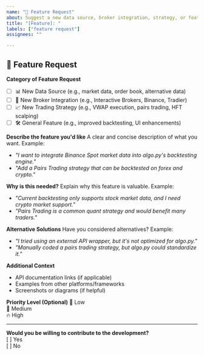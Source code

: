 ```yaml
---
name: "🚀 Feature Request"
about: Suggest a new data source, broker integration, strategy, or feature
title: "[Feature]: "
labels: ["feature request"]
assignees: ""

---
```


## 🚀 Feature Request

**Category of Feature Request**
- [ ] 📊 New Data Source (e.g., market data, order book, alternative data)
- [ ] 🏦 New Broker Integration (e.g., Interactive Brokers, Binance, Tradier)
- [ ] 📈 New Trading Strategy (e.g., VWAP execution, pairs trading, HFT scalping)
- [ ] 🛠️ General Feature (e.g., improved backtesting, UI enhancements)

**Describe the feature you'd like**
A clear and concise description of what you want. Example:
- *"I want to integrate Binance Spot market data into algo.py's backtesting engine."*
- *"Add a Pairs Trading strategy that can be backtested on forex and crypto."*

**Why is this needed?**
Explain why this feature is valuable. Example:
- *"Current backtesting only supports stock market data, and I need crypto market support."*
- *"Pairs Trading is a common quant strategy and would benefit many traders."*

**Alternative Solutions**
Have you considered alternatives? Example:
- *"I tried using an external API wrapper, but it's not optimized for algo.py."*
- *"Manually coded a pairs trading strategy, but algo.py could standardize it."*

**Additional Context**
- API documentation links (if applicable)
- Examples from other platforms/frameworks
- Screenshots or diagrams (if helpful)

**Priority Level (Optional)**
🔹 Low  
🔸 Medium  
🔥 High  

---
**Would you be willing to contribute to the development?**  
[ ] Yes  
[ ] No  

